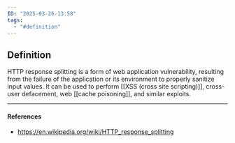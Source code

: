 ```yaml
---
ID: "2025-03-26-13:58"
tags:
  - "#definition"
---
```

## Definition

HTTP response splitting is a form of web application vulnerability, resulting from the failure of the application or its environment to properly sanitize input values.
It can be used to perform [[XSS (cross site scripting)]], cross-user defacement, web [[cache poisoning]], and similar exploits.

---
#### References
- https://en.wikipedia.org/wiki/HTTP_response_splitting